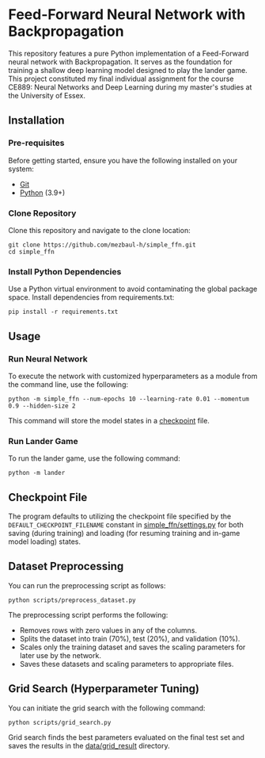 # Feed-Forward Neural Network with Backpropagation

This repository features a pure Python implementation of a Feed-Forward neural network with Backpropagation. It serves as the foundation for training a shallow deep learning model designed to play the lander game. This project constituted my final individual assignment for the course CE889: Neural Networks and Deep Learning during my master's studies at the University of Essex.


## Installation

### Pre-requisites

Before getting started, ensure you have the following installed on your system:

- [Git](https://git-scm.com/downloads)
- [Python](https://www.python.org/downloads/) (3.9+)

### Clone Repository

Clone this repository and navigate to the clone location:

```shell
git clone https://github.com/mezbaul-h/simple_ffn.git
cd simple_ffn
```

### Install Python Dependencies

Use a Python virtual environment to avoid contaminating the global package space. Install dependencies from requirements.txt:

```shell
pip install -r requirements.txt
```


## Usage

### Run Neural Network

To execute the network with customized hyperparameters as a module from the command line, use the following:

```shell
python -m simple_ffn --num-epochs 10 --learning-rate 0.01 --momentum 0.9 --hidden-size 2
```

This command will store the model states in a [checkpoint](#checkpoint-file) file.

### Run Lander Game

To run the lander game, use the following command:

```shell
python -m lander
```


## Checkpoint File

The program defaults to utilizing the checkpoint file specified by the `DEFAULT_CHECKPOINT_FILENAME` constant in [simple_ffn/settings.py](simple_ffn/settings.py) for both saving (during training) and loading (for resuming training and in-game model loading) states.


## Dataset Preprocessing

You can run the preprocessing script as follows:

```shell
python scripts/preprocess_dataset.py
```

The preprocessing script performs the following:

- Removes rows with zero values in any of the columns.
- Splits the dataset into train (70%), test (20%), and validation (10%).
- Scales only the training dataset and saves the scaling parameters for later use by the network.
- Saves these datasets and scaling parameters to appropriate files.


## Grid Search (Hyperparameter Tuning)

You can initiate the grid search with the following command:

```shell
python scripts/grid_search.py
```

Grid search finds the best parameters evaluated on the final test set and saves the results in the [data/grid_result](data/grid_result) directory.
